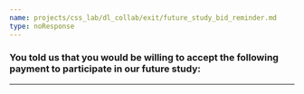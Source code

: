 ```yaml
---
name: projects/css_lab/dl_collab/exit/future_study_bid_reminder.md
type: noResponse
---
```


### You told us that you would be willing to accept the following payment to participate in our future study:

---
